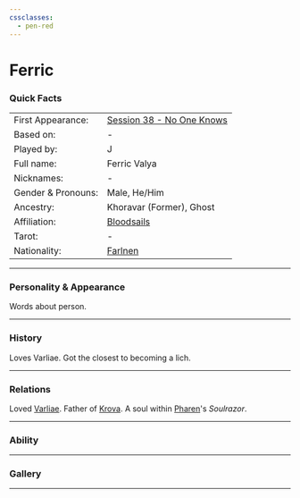```yaml
---
cssclasses:
  - pen-red
---
```

# Ferric
### Quick Facts

|                    |                                                                                           |
| ------------------ | ----------------------------------------------------------------------------------------- |
| First Appearance:  | [Session 38 - No One Knows](../../Session%20Notes/Session%2038%20-%20No%20One%20Knows%5C) |
| Based on:          | -                                                                                         |
| Played by:         | J                                                                                         |
| Full name:         | Ferric Valya                                                                              |
| Nicknames:         | -                                                                                         |
| Gender & Pronouns: | Male, He/Him                                                                              |
| Ancestry:          | Khoravar (Former), Ghost                                                                  |
| Affiliation:       | [Bloodsails](../../-Groups/Bloodsails.md)                                                 |
| Tarot:             | -                                                                                         |
| Nationality:       | [Farlnen](../../-Locations--Planes/Farlnen.md)                                            |
***
### Personality & Appearance
Words about person.

***
### History
Loves Varliae. Got the closest to becoming a lich.

***
### Relations
Loved [Varliae](Varliae.md).
Father of [Krova](Krova.md).
A soul within [Pharen](../Pharen.md)'s *Soulrazor*.

***
### Ability


***
### Gallery

***
